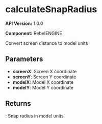 # calculateSnapRadius

**API Version:** 1.0.0

**Component:** RebelENGINE

Convert screen distance to model units

## Parameters

- **screenX**: Screen X coordinate
- **screenY**: Screen Y coordinate
- **modelX**: Model X coordinate
- **modelY**: Model Y coordinate

## Returns

: Snap radius in model units

